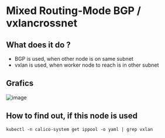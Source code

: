 # Mixed Routing-Mode BGP / vxlancrossnet

## What does it do ? 

  * BGP is used, when other node is on same subnet
  * vxlan is used, when worker node to reach is in other subnet

## Grafics

![image](https://github.com/jmetzger/training-kubernetes-networking/assets/1933318/a2766737-e1e5-4ee0-8e03-9216a0379d97)

## How to find out, if this node is used 

```
kubectl -n calico-system get ippool -o yaml | grep vxlan 
```
